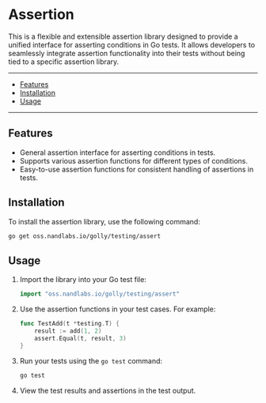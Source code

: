 # Assertion

This is a flexible and extensible assertion library designed to provide a unified interface for asserting conditions in Go tests. It allows developers to seamlessly integrate assertion functionality into their tests without being tied to a specific assertion library.

---

- [Features](#features)
- [Installation](#installation)
- [Usage](#usage)

---

## Features

- General assertion interface for asserting conditions in tests.
- Supports various assertion functions for different types of conditions.
- Easy-to-use assertion functions for consistent handling of assertions in tests.

## Installation

To install the assertion library, use the following command:

```bash
go get oss.nandlabs.io/golly/testing/assert
```

## Usage

1. Import the library into your Go test file:
   ```go
   import "oss.nandlabs.io/golly/testing/assert"
   ```
2. Use the assertion functions in your test cases. For example:
   ```go
   func TestAdd(t *testing.T) {
       result := add(1, 2)
       assert.Equal(t, result, 3)
   }
   ```
3. Run your tests using the `go test` command:
   ```bash
   go test
   ```
4. View the test results and assertions in the test output.

